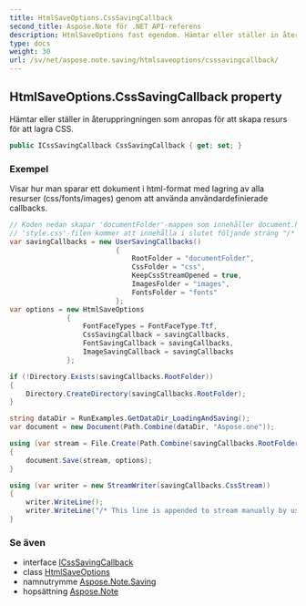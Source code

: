 ```yaml
---
title: HtmlSaveOptions.CssSavingCallback
second_title: Aspose.Note för .NET API-referens
description: HtmlSaveOptions fast egendom. Hämtar eller ställer in återuppringningen som anropas för att skapa resurs för att lagra CSS.
type: docs
weight: 30
url: /sv/net/aspose.note.saving/htmlsaveoptions/csssavingcallback/
---
```

## HtmlSaveOptions.CssSavingCallback property

Hämtar eller ställer in återuppringningen som anropas för att skapa resurs för att lagra CSS.

```csharp
public ICssSavingCallback CssSavingCallback { get; set; }
```

### Exempel

Visar hur man sparar ett dokument i html-format med lagring av alla resurser (css/fonts/images) genom att använda användardefinierade callbacks.

```csharp
// Koden nedan skapar 'documentFolder'-mappen som innehåller document.html, 'css'-mappen med 'style.css'-filen, 'images'-mappen med bilder och 'fonts'-mappen med typsnitt.
// 'style.css'-filen kommer att innehålla i slutet följande sträng "/* Denna rad har lagts till för att streama manuellt av användaren */"
var savingCallbacks = new UserSavingCallbacks()
                          {
                              RootFolder = "documentFolder",
                              CssFolder = "css",
                              KeepCssStreamOpened = true,
                              ImagesFolder = "images",
                              FontsFolder = "fonts"
                          };
var options = new HtmlSaveOptions
              {
                  FontFaceTypes = FontFaceType.Ttf,
                  CssSavingCallback = savingCallbacks,
                  FontSavingCallback = savingCallbacks,
                  ImageSavingCallback = savingCallbacks
              };

if (!Directory.Exists(savingCallbacks.RootFolder))
{
    Directory.CreateDirectory(savingCallbacks.RootFolder);
}

string dataDir = RunExamples.GetDataDir_LoadingAndSaving();
var document = new Document(Path.Combine(dataDir, "Aspose.one"));

using (var stream = File.Create(Path.Combine(savingCallbacks.RootFolder, "document.html")))
{
    document.Save(stream, options);
}

using (var writer = new StreamWriter(savingCallbacks.CssStream))
{
    writer.WriteLine();
    writer.WriteLine("/* This line is appended to stream manually by user */");
}
```

### Se även

* interface [ICssSavingCallback](../../../aspose.note.saving.html/icsssavingcallback/)
* class [HtmlSaveOptions](../)
* namnutrymme [Aspose.Note.Saving](../../htmlsaveoptions/)
* hopsättning [Aspose.Note](../../../)


